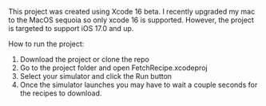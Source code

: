 This project was created using Xcode 16 beta. I recently upgraded my mac to the MacOS sequoia so only xcode 16 is supported.
However, the project is targeted to support iOS 17.0 and up.

How to run the project:
1. Download the project or clone the repo
2. Go to the project folder and open FetchRecipe.xcodeproj
3. Select your simulator and click the Run button
4. Once the simulator launches you may have to wait a couple seconds for the recipes to download.
